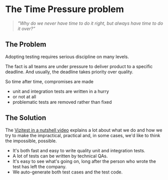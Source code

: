 # The Time Pressure problem

>*”Why do we never have time to do it right, but always have time to do it over?”*

## The Problem
Adopting testing requires serious discipline on many levels. 

The fact is all teams are under pressure to deliver product to a specific deadline. And usually, the deadline takes priority over quality.

So time after time, compromises are made

- unit and integration tests are written in a hurry
- or not at all
- problematic tests are removed rather than fixed

## The Solution
The [Vizitest in a nutshell video](nutshell.md) explains a lot about what we do and how we try to make the impractical, practical and, in some cases, we'd like to think the impossible, possible.

- It's both fast and easy to write quality unit and integration tests.
- A lot of tests can be written by technical QAs.
- It's easy to see what's going on, long after the person who wrote the test has left the company.
- We auto-generate both test cases and the test code.
  